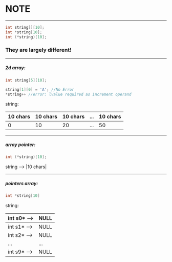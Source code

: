 NOTE
============
------------------
```c
int string[][10];
int *string[10];
int (*string)[10];
```  
### They are largely different!
------------------
##### 2d array:
```c
int string[5][10];

string[1][0] = 'A'; //No Error
*string++ //error: lvalue required as increment operand
```
string:    


|10 chars|10 chars|10 chars|...|10 chars|
|---|---|---|---|---|
|0|10|20|...|50|
----------------------------
##### array pointer:
```c
int (*string)[10];
```
string  -->  |10 chars|
*****

##### pointers array:
```c
int *string[10]
```
string:   

|int s0* --> |NULL|
|---|---|
|int s1* --> |NULL|
|int s2* --> |NULL|
|...|...|
|int s9* --> |NULL|
